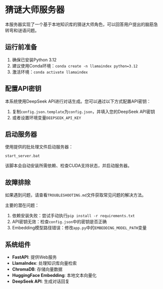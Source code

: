 # 猜谜大师服务器

本服务器实现了一个基于本地知识库的猜谜大师角色，可以回答用户提出的脑筋急转弯和谜语问题。

## 运行前准备

1. 确保已安装Python 3.12
2. 建议使用Conda环境：`conda create -n llamaindex python=3.12`
3. 激活环境：`conda activate llamaindex`

## 配置API密钥

本系统使用DeepSeek API进行对话生成。您可以通过以下方式配置API密钥：

1. 复制`config.json.template`为`config.json`，并填入您的DeepSeek API密钥
2. 或者设置环境变量`DEEPSEEK_API_KEY`

## 启动服务器

使用提供的批处理文件启动服务器：

```
start_server.bat
```

该脚本会自动安装所需依赖、检查CUDA支持状态，并启动服务器。

## 故障排除

如果遇到问题，请查看`TROUBLESHOOTING.md`文件获取常见问题的解决方法。

主要的潜在问题：

1. 依赖安装失败：尝试手动执行`pip install -r requirements.txt`
2. API密钥无效：检查`config.json`中的密钥是否正确
3. Embedding模型路径错误：修改`app.py`中的`EMBEDDING_MODEL_PATH`变量

## 系统组件

- **FastAPI**: 提供Web服务
- **LlamaIndex**: 处理知识库向量检索
- **ChromaDB**: 存储向量数据
- **HuggingFace Embedding**: 本地文本向量化
- **DeepSeek API**: 生成对话回复
